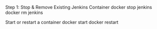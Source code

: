 Step 1: Stop & Remove Existing Jenkins Container
docker stop jenkins
docker rm jenkins

Start or restart a container 
docker start <name of container>
docker restart <name of conatainer>